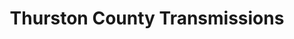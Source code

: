---
title: "Thurston County Transmissions"
url: /olympia/thurston-county-transmissions/
shop: car repair
---